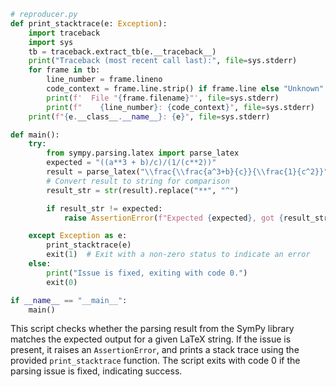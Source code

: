 ```python
# reproducer.py
def print_stacktrace(e: Exception):
    import traceback
    import sys
    tb = traceback.extract_tb(e.__traceback__)
    print("Traceback (most recent call last):", file=sys.stderr)
    for frame in tb:
        line_number = frame.lineno
        code_context = frame.line.strip() if frame.line else "Unknown"
        print(f'  File "{frame.filename}"', file=sys.stderr)
        print(f"    {line_number}: {code_context}", file=sys.stderr)
    print(f"{e.__class__.__name__}: {e}", file=sys.stderr)

def main():
    try:
        from sympy.parsing.latex import parse_latex
        expected = "((a**3 + b)/c)/(1/(c**2))"
        result = parse_latex("\\frac{\\frac{a^3+b}{c}}{\\frac{1}{c^2}}")
        # Convert result to string for comparison
        result_str = str(result).replace("**", "^")

        if result_str != expected:
            raise AssertionError(f"Expected {expected}, got {result_str}")

    except Exception as e:
        print_stacktrace(e)
        exit(1)  # Exit with a non-zero status to indicate an error
    else:
        print("Issue is fixed, exiting with code 0.")
        exit(0)

if __name__ == "__main__":
    main()
```
This script checks whether the parsing result from the SymPy library matches the expected output for a given LaTeX string. If the issue is present, it raises an `AssertionError`, and prints a stack trace using the provided `print_stacktrace` function. The script exits with code 0 if the parsing issue is fixed, indicating success.